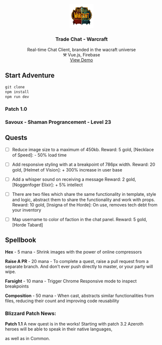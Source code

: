 <p align="center">
    <img src="src/assets/images/warcraftlogo.png" width="80" height="80">
</p>
<h3 align="center">Trade Chat - Warcraft</h3>
<p align="center">
    Real-time Chat Client, branded in the wacraft universe 
    <br />
    ⚒️ Vue.js, Firebase
    <br />
    <a href="https://wow-chat-88f4c.web.app/">View Demo</a>
</p>

## Start Adventure

```
git clone
npm install
npm run dev
```


### Patch 1.0
### Savoux - Shaman Prograncement - Level 23

## Quests

 - [ ] Reduce image size to a maximum of 450kb.
Reward: 5 gold, [Necklace of Speed]: - 50% load time

- [ ] Add responsive styling with at a breakpoint of 786px width.
Reward: 20 gold, [Helmet of Vision]: + 300% increase in user base

-  [ ] Add a whisper sound on receiving a message
Reward: 2 gold, [Noggenfoger Elixir]: + 5% intellect

- [ ] There are two files which share the same functionality in template, style and logic, abstract them to share the functionality and work with props.
Reward: 10 gold, [Insigna of the Horde]: On use, removes tech debt from your inventory

- [ ] Map username to color of faction in the chat panel.
Reward: 5 gold, [Horde Tabard]

  

## Spellbook
**Hex** - 5 mana - Shrink images with the power of online compressors

**Raise A PR** - 20 mana - To complete a quest, raise a pull request from a separate branch. And don't ever push directly to master, or your party will wipe.

**Farsight** - 10 mana - Trigger Chrome Responsive mode to inspect breakpoints

**Composition** - 50 mana - When cast, abstracts similar functionalities from files, reducing their count and improving code reusability

### Blizzard Patch News:

**Patch 1.1**
A new quest is in the works! Starting with patch 3.2 Azeroth heroes will be able to speak in their native languages,

as well as in Common.
